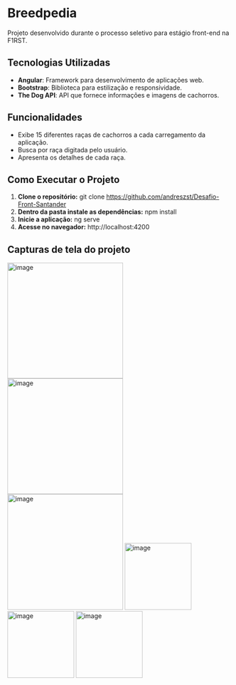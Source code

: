 # Breedpedia

Projeto desenvolvido durante o processo seletivo para estágio front-end na F1RST.

## Tecnologias Utilizadas

- **Angular**: Framework para desenvolvimento de aplicações web.
- **Bootstrap**: Biblioteca para estilização e responsividade.
- **The Dog API**: API que fornece informações e imagens de cachorros.
 
 ## Funcionalidades

- Exibe 15 diferentes raças de cachorros a cada carregamento da aplicação.
- Busca por raça digitada pelo usuário.
- Apresenta os detalhes de cada raça.

## Como Executar o Projeto

1. **Clone o repositório:**
   git clone https://github.com/andreszst/Desafio-Front-Santander
3. **Dentro da pasta instale as dependências:**
   npm install
4. **Inicie a aplicação:**
   ng serve
5. **Acesse no navegador:**
   http://localhost:4200

## Capturas de tela do projeto

<img src="https://github.com/user-attachments/assets/f2419500-ae9e-417f-9c60-a0f29b7663c0" alt="image" width="260">
<img src="https://github.com/user-attachments/assets/3baa7ed7-4229-4f39-9d7f-c7cb5d3ed721" alt="image" width="260">
<img src="https://github.com/user-attachments/assets/25ae277f-c369-4f4c-8c65-578c74bae282" alt="image" width="260">
<img src="https://github.com/user-attachments/assets/a135b987-2d0f-48b8-bcf2-efe5d6048284" alt="image" width="150">
<img src="https://github.com/user-attachments/assets/08cbec40-741e-4a5a-ba8a-dd6bb6151c1f" alt="image" width="150">
<img src="https://github.com/user-attachments/assets/6ced0207-ade1-452f-9e0b-ae68b877cd81" alt="image" width="150">

